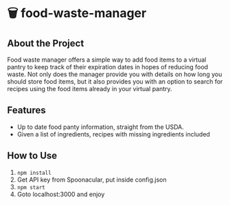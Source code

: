 # 🗑️ food-waste-manager
## About the Project
Food waste manager offers a simple way to add food items to a virtual pantry to keep track of their expiration dates in hopes of reducing food waste. Not only does the manager provide you with details on how long you should store food items, but it also provides you with an option to search for recipes using the food items already in your virtual pantry. 

## Features
* Up to date food panty information, straight from the USDA.
* Given a list of ingredients, recipes with missing ingredients included

## How to Use
1. `npm install`
2. Get API key from Spoonacular, put inside config.json
3. `npm start`
4. Goto localhost:3000 and enjoy
